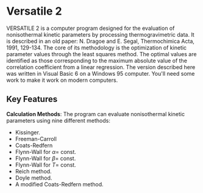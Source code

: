 # Versatile 2

VERSATILE 2 is a computer program designed for the evaluation of nonisothermal kinetic parameters by processing thermogravimetric data. It is described in an old paper: N. Dragoe and E. Segal, Thermochimica Acta, 1991, 129-134.
The core of its methodology is the optimization of kinetic parameter values through the least squares method. The optimal values are identified as those corresponding to the maximum absolute value of the correlation coefficient from a linear regression. The version described here was written in Visual Basic 6 on a Windows 95 computer. You'll need some work to make it work on modern computers. 

## Key Features

**Calculation Methods**: The program can evaluate nonisothermal kinetic parameters using nine different methods:

* Kissinger.
* Freeman-Carroll
* Coats-Redfern
* Flynn-Wall for $\alpha=$ const.
* Flynn-Wall for $\beta=$ const.
* Flynn-Wall for $T=$ const. 
* Reich method.
* Doyle method.
* A modified Coats-Redfern method.

